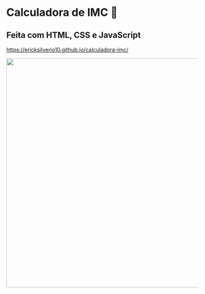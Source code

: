 # Calculadora de IMC 📱
## Feita com HTML, CSS e JavaScript
https://ericksilverio10.github.io/calculadora-imc/

<img src="assets/gif.gif" width="600px" align="center">
